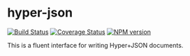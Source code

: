 # hyper-json
[![Build
Status](https://secure.travis-ci.org/cainus/hyper-json.png?branch=master)](http://travis-ci.org/cainus/hyper-json)
[![Coverage Status](https://coveralls.io/repos/cainus/hyper-json/badge.png?branch=master)](https://coveralls.io/r/cainus/hyper-json)
[![NPM version](https://badge.fury.io/js/hyperjson.png)](http://badge.fury.io/js/hyper-json)


This is a fluent interface for writing Hyper+JSON documents.

